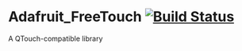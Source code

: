 # Adafruit_FreeTouch [![Build Status](https://github.com/adafruit/Adafruit_FreeTouch/workflows/Arduino%20Library%20CI/badge.svg)](https://github.com/adafruit/Adafruit_FreeTouch/actions)

A QTouch-compatible library
